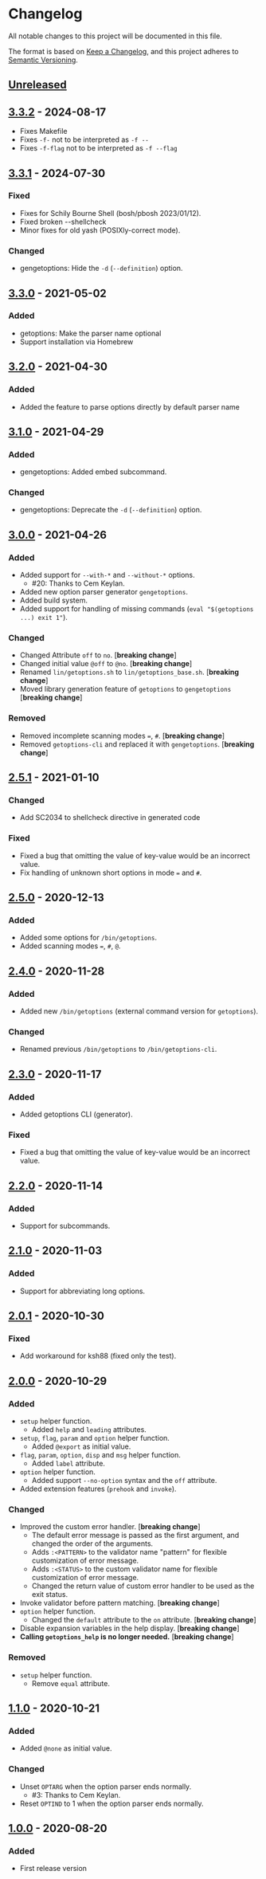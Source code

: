 # Changelog

All notable changes to this project will be documented in this file.

The format is based on [Keep a Changelog](https://keepachangelog.com/en/1.0.0/),
and this project adheres to [Semantic Versioning](https://semver.org/spec/v2.0.0.html).

## [Unreleased]

## [3.3.2] - 2024-08-17

- Fixes Makefile
- Fixes `-f-` not to be interpreted as `-f --`
- Fixes `-f-flag` not to be interpreted as `-f --flag`

## [3.3.1] - 2024-07-30

### Fixed

- Fixes for Schily Bourne Shell (bosh/pbosh 2023/01/12).
- Fixed broken --shellcheck
- Minor fixes for old yash (POSIXly-correct mode).

### Changed

- gengetoptions: Hide the `-d` (`--definition`) option.

## [3.3.0] - 2021-05-02

### Added

- getoptions: Make the parser name optional
- Support installation via Homebrew

## [3.2.0] - 2021-04-30

### Added

- Added the feature to parse options directly by default parser name

## [3.1.0] - 2021-04-29

### Added

- gengetoptions: Added embed subcommand.

### Changed

- gengetoptions: Deprecate the `-d` (`--definition`) option.

## [3.0.0] - 2021-04-26

### Added

- Added support for `--with-*` and `--without-*` options.
  - #20: Thanks to Cem Keylan.
- Added new option parser generator `gengetoptions`.
- Added build system.
- Added support for handling of missing commands (`eval "$(getoptions ...) exit 1"`).

### Changed

- Changed Attribute `off` to `no`. [**breaking change**]
- Changed initial value `@off` to `@no`. [**breaking change**]
- Renamed `lin/getoptions.sh` to `lin/getoptions_base.sh`. [**breaking change**]
- Moved library generation feature of `getoptions` to `gengetoptions` [**breaking change**]

### Removed

- Removed incomplete scanning modes `=`, `#`. [**breaking change**]
- Removed `getoptions-cli` and replaced it with `gengetoptions`. [**breaking change**]

## [2.5.1] - 2021-01-10

### Changed

- Add SC2034 to shellcheck directive in generated code

### Fixed

- Fixed a bug that omitting the value of key-value would be an incorrect value.
- Fix handling of unknown short options in mode `=` and `#`.

## [2.5.0] - 2020-12-13

### Added

- Added some options for `/bin/getoptions`.
- Added scanning modes `=`, `#`, `@`.

## [2.4.0] - 2020-11-28

### Added

- Added new `/bin/getoptions` (external command version for `getoptions`).

### Changed

- Renamed previous `/bin/getoptions` to `/bin/getoptions-cli`.

## [2.3.0] - 2020-11-17

### Added

- Added getoptions CLI (generator).

### Fixed

- Fixed a bug that omitting the value of key-value would be an incorrect value.

## [2.2.0] - 2020-11-14

### Added

- Support for subcommands.

## [2.1.0] - 2020-11-03

### Added

- Support for abbreviating long options.

## [2.0.1] - 2020-10-30

### Fixed

- Add workaround for ksh88 (fixed only the test).

## [2.0.0] - 2020-10-29

### Added

- `setup` helper function.
  - Added `help` and `leading` attributes.
- `setup`, `flag`, `param` and `option` helper function.
  - Added `@export` as initial value.
- `flag`, `param`, `option`, `disp` and `msg` helper function.
  - Added `label` attribute.
- `option` helper function.
  - Added support `--no-option` syntax and the `off` attribute.
- Added extension features (`prehook` and `invoke`).

### Changed

- Improved the custom error handler. [**breaking change**]
  - The default error message is passed as the first argument, and changed the order of the arguments.
  - Adds `:<PATTERN>` to the validator name "pattern" for flexible customization of error message.
  - Adds `:<STATUS>` to the custom validator name for flexible customization of error message.
  - Changed the return value of custom error handler to be used as the exit status.
- Invoke validator before pattern matching. [**breaking change**]
- `option` helper function.
  - Changed the `default` attribute to the `on` attribute. [**breaking change**]
- Disable expansion variables in the help display. [**breaking change**]
- **Calling `getoptions_help` is no longer needed.** [**breaking change**]

### Removed

- `setup` helper function.
  - Remove `equal` attribute.

## [1.1.0] - 2020-10-21

### Added

- Added `@none` as initial value.

### Changed

- Unset `OPTARG` when the option parser ends normally.
  - #3: Thanks to Cem Keylan.
- Reset `OPTIND` to 1 when the option parser ends normally.

## [1.0.0] - 2020-08-20

### Added

- First release version

[Unreleased]: https://github.com/ko1nksm/getoptions/compare/v3.3.2...HEAD
[3.3.2]: https://github.com/ko1nksm/getoptions/compare/v3.3.1...v3.3.2
[3.3.1]: https://github.com/ko1nksm/getoptions/compare/v3.3.0...v3.3.1
[3.3.0]: https://github.com/ko1nksm/getoptions/compare/v3.2.0...v3.3.0
[3.2.0]: https://github.com/ko1nksm/getoptions/compare/v3.1.0...v3.2.0
[3.1.0]: https://github.com/ko1nksm/getoptions/compare/v3.0.0...v3.1.0
[3.0.0]: https://github.com/ko1nksm/getoptions/compare/v2.5.1...v3.0.0
[2.5.1]: https://github.com/ko1nksm/getoptions/compare/v2.5.0...v2.5.1
[2.5.0]: https://github.com/ko1nksm/getoptions/compare/v2.4.0...v2.5.0
[2.4.0]: https://github.com/ko1nksm/getoptions/compare/v2.3.0...v2.4.0
[2.3.0]: https://github.com/ko1nksm/getoptions/compare/v2.2.0...v2.3.0
[2.2.0]: https://github.com/ko1nksm/getoptions/compare/v2.1.0...v2.2.0
[2.1.0]: https://github.com/ko1nksm/getoptions/compare/v2.0.1...v2.1.0
[2.0.1]: https://github.com/ko1nksm/getoptions/compare/v2.0.0...v2.0.1
[2.0.0]: https://github.com/ko1nksm/getoptions/compare/v1.1.0...v2.0.0
[1.1.0]: https://github.com/ko1nksm/getoptions/compare/v1.0.0...v1.1.0
[1.0.0]: https://github.com/ko1nksm/getoptions/commits/v1.0.0
